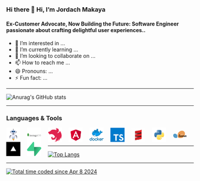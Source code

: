 ### Hi there 👋 Hi, I’m Jordach Makaya

#### Ex-Customer Advocate, Now Building the Future: Software Engineer passionate about crafting delightful user experiences..
  
- 👀 I’m interested in ...
- 🌱 I’m currently learning ...
- 💞️ I’m looking to collaborate on ...
- 📫 How to reach me ...
- 😄 Pronouns: ...
- ⚡ Fun fact: ...
<!--

<!---
TheGreatJordach/TheGreatJordach is a ✨ special ✨ repository because its `README.md` (this file) appears on your GitHub profile.
You can click the Preview link to take a look at your changes.
--->

---

![Anurag's GitHub stats](https://github-readme-stats.vercel.app/api?username=TheGreatJordach&show_icons=true&theme=swift)



---

### Languages & Tools
<img align="left" style="padding-right: 18px" alt="MongoDB" width="38px" src="https://github.com/github/explore/raw/main/topics/ai/ai.png" />
<img align="left" style="padding-right: 18px" alt="MongoDB" width="38px" src="https://github.com/github/explore/raw/main/topics/mongodb/mongodb.png" />
<img align="left" style="padding-right: 18px" alt="Docker" width="38px" src="https://github.com/github/explore/raw/main/topics/nestjs/nestjs.png" />
<img align="left" style="padding-right: 18px" alt="React" width="38px" src="https://github.com/github/explore/raw/main/topics/angular/angular.png" />
<img align="left" style="padding-right: 18px" alt="Docker" width="38px" src="https://github.com/github/explore/raw/main/topics/docker/docker.png" />
<img align="left" style="padding-right: 18px" alt="TypeScript" width="38px" src="https://github.com/github/explore/raw/main/topics/typescript/typescript.png" />
<img align="left" style="padding-right: 18px" alt="Docker" width="38px" src="https://github.com/github/explore/raw/main/topics/scala/scala.png" />
<img align="left" style="padding-right: 18px" alt="Docker" width="38px" src="https://github.com/github/explore/raw/main/topics/python/python.png" />
<img align="left" style="padding-right: 18px" alt="Docker" width="38px" src="https://github.com/github/explore/raw/main/topics/scikit-learn/scikit-learn.png" />
<img align="left" style="padding-right: 18px" alt="React" width="38px" src="https://github.com/github/explore/raw/main/topics/vercel/vercel.png" />
<img align="left" style="padding-right: 18px" alt="React" width="38px" src="https://github.com/github/explore/raw/main/topics/supabase/supabase.png" />
<br />
<br />

---

[![Top Langs](https://github-readme-stats.vercel.app/api/top-langs/?username=TheGreatJordach)](https://github.com/anuraghazra/github-readme-stats)

---

<a href="https://wakatime.com/@018ebde5-003c-47c2-8ab0-3530226c609b"><img src="https://wakatime.com/badge/user/018ebde5-003c-47c2-8ab0-3530226c609b.svg" alt="Total time coded since Apr 8 2024" /></a>
